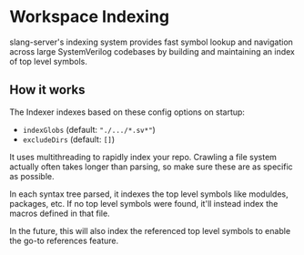 # Workspace Indexing

slang-server's indexing system provides fast symbol lookup and navigation across large SystemVerilog codebases by building and maintaining an index of top level symbols.

## How it works

The Indexer indexes based on these config options on startup:

  * `indexGlobs` (default: `"./.../*.sv*"`)
  * `excludeDirs` (default: `[]`)

It uses multithreading to rapidly index your repo. Crawling a file system actually often takes longer than parsing, so make sure these are as specific as possible.

In each syntax tree parsed, it indexes the top level symbols like moduldes, packages, etc. If no top level symbols were found, it'll instead index the macros defined in that file.

In the future, this will also index the referenced top level symbols to enable the go-to references feature.
